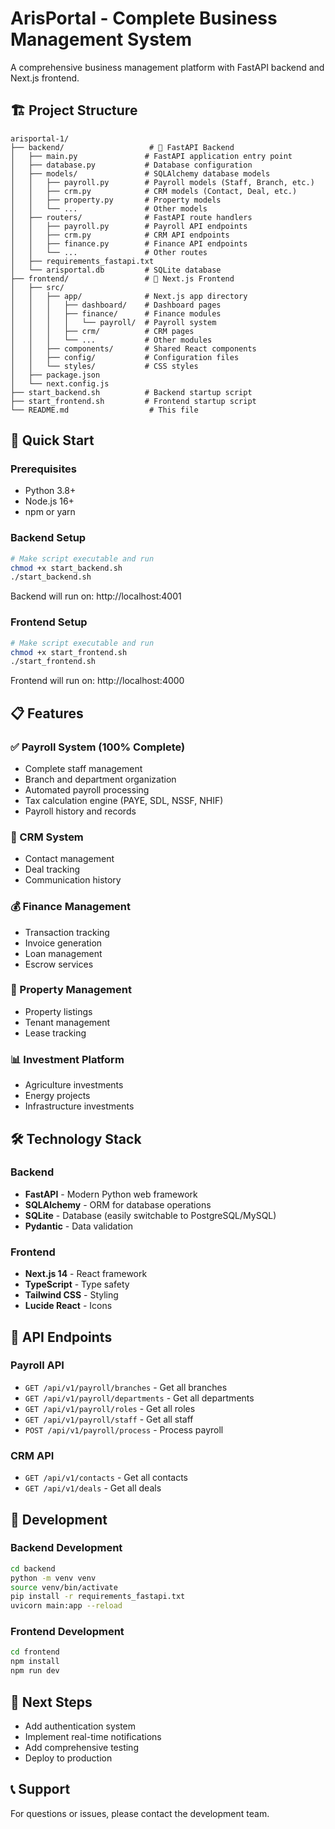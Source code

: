 # ArisPortal - Complete Business Management System

A comprehensive business management platform with FastAPI backend and Next.js frontend.

## 🏗️ Project Structure

```
arisportal-1/
├── backend/                   # 🚀 FastAPI Backend
│   ├── main.py               # FastAPI application entry point
│   ├── database.py           # Database configuration
│   ├── models/               # SQLAlchemy database models
│   │   ├── payroll.py        # Payroll models (Staff, Branch, etc.)
│   │   ├── crm.py            # CRM models (Contact, Deal, etc.)
│   │   ├── property.py       # Property models
│   │   └── ...               # Other models
│   ├── routers/              # FastAPI route handlers
│   │   ├── payroll.py        # Payroll API endpoints
│   │   ├── crm.py            # CRM API endpoints
│   │   ├── finance.py        # Finance API endpoints
│   │   └── ...               # Other routes
│   ├── requirements_fastapi.txt
│   └── arisportal.db         # SQLite database
├── frontend/                 # 🎨 Next.js Frontend
│   ├── src/
│   │   ├── app/              # Next.js app directory
│   │   │   ├── dashboard/    # Dashboard pages
│   │   │   ├── finance/      # Finance modules
│   │   │   │   └── payroll/  # Payroll system
│   │   │   ├── crm/          # CRM pages
│   │   │   └── ...           # Other modules
│   │   ├── components/       # Shared React components
│   │   ├── config/           # Configuration files
│   │   └── styles/           # CSS styles
│   ├── package.json
│   └── next.config.js
├── start_backend.sh          # Backend startup script
├── start_frontend.sh         # Frontend startup script
└── README.md                  # This file
```

## 🚀 Quick Start

### Prerequisites
- Python 3.8+
- Node.js 16+
- npm or yarn

### Backend Setup
```bash
# Make script executable and run
chmod +x start_backend.sh
./start_backend.sh
```
Backend will run on: http://localhost:4001

### Frontend Setup
```bash
# Make script executable and run
chmod +x start_frontend.sh
./start_frontend.sh
```
Frontend will run on: http://localhost:4000

## 📋 Features

### ✅ Payroll System (100% Complete)
- Complete staff management
- Branch and department organization
- Automated payroll processing
- Tax calculation engine (PAYE, SDL, NSSF, NHIF)
- Payroll history and records

### 🔧 CRM System
- Contact management
- Deal tracking
- Communication history

### 💰 Finance Management
- Transaction tracking
- Invoice generation
- Loan management
- Escrow services

### 🏢 Property Management
- Property listings
- Tenant management
- Lease tracking

### 📊 Investment Platform
- Agriculture investments
- Energy projects
- Infrastructure investments

## 🛠️ Technology Stack

### Backend
- **FastAPI** - Modern Python web framework
- **SQLAlchemy** - ORM for database operations
- **SQLite** - Database (easily switchable to PostgreSQL/MySQL)
- **Pydantic** - Data validation

### Frontend
- **Next.js 14** - React framework
- **TypeScript** - Type safety
- **Tailwind CSS** - Styling
- **Lucide React** - Icons

## 🔗 API Endpoints

### Payroll API
- `GET /api/v1/payroll/branches` - Get all branches
- `GET /api/v1/payroll/departments` - Get all departments
- `GET /api/v1/payroll/roles` - Get all roles
- `GET /api/v1/payroll/staff` - Get all staff
- `POST /api/v1/payroll/process` - Process payroll

### CRM API
- `GET /api/v1/contacts` - Get all contacts
- `GET /api/v1/deals` - Get all deals

## 📝 Development

### Backend Development
```bash
cd backend
python -m venv venv
source venv/bin/activate
pip install -r requirements_fastapi.txt
uvicorn main:app --reload
```

### Frontend Development
```bash
cd frontend
npm install
npm run dev
```

## 🎯 Next Steps
- Add authentication system
- Implement real-time notifications
- Add comprehensive testing
- Deploy to production

## 📞 Support
For questions or issues, please contact the development team.
